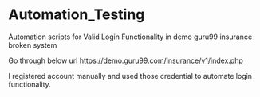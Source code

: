 # Automation_Testing
Automation scripts for Valid Login Functionality in demo guru99 insurance broken system

Go through below url
https://demo.guru99.com/insurance/v1/index.php

I registered account manually and used those credential to automate login functionality.

